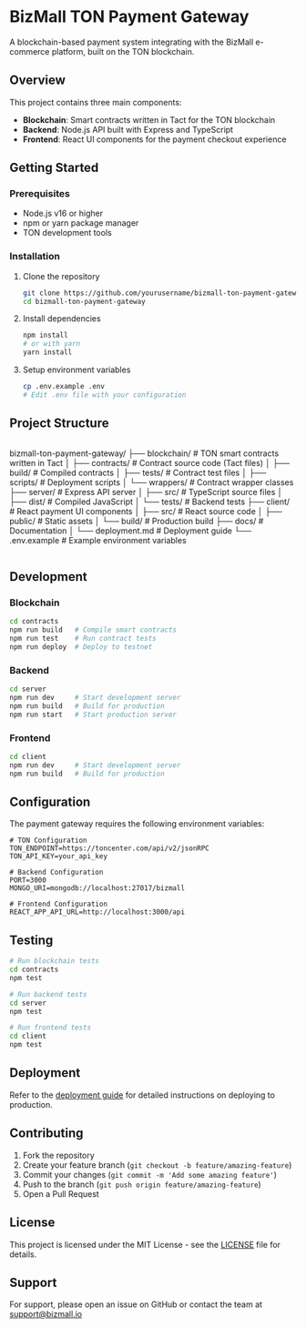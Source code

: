 # BizMall TON Payment Gateway

A blockchain-based payment system integrating with the BizMall e-commerce platform, built on the TON blockchain.

## Overview

This project contains three main components:
- **Blockchain**: Smart contracts written in Tact for the TON blockchain
- **Backend**: Node.js API built with Express and TypeScript
- **Frontend**: React UI components for the payment checkout experience

## Getting Started

### Prerequisites
- Node.js v16 or higher
- npm or yarn package manager
- TON development tools

### Installation

1. Clone the repository
    ```bash
    git clone https://github.com/yourusername/bizmall-ton-payment-gateway.git
    cd bizmall-ton-payment-gateway
    ```

2. Install dependencies
    ```bash
    npm install
    # or with yarn
    yarn install
    ```

3. Setup environment variables
    ```bash
    cp .env.example .env
    # Edit .env file with your configuration
    ```

## Project Structure

```
```
bizmall-ton-payment-gateway/
├── blockchain/        # TON smart contracts written in Tact
│   ├── contracts/     # Contract source code (Tact files)
│   ├── build/         # Compiled contracts
│   ├── tests/         # Contract test files
│   ├── scripts/       # Deployment scripts
│   └── wrappers/      # Contract wrapper classes
├── server/            # Express API server
│   ├── src/           # TypeScript source files
│   ├── dist/          # Compiled JavaScript
│   └── tests/         # Backend tests
├── client/            # React payment UI components
│   ├── src/           # React source code
│   ├── public/        # Static assets
│   └── build/         # Production build
├── docs/              # Documentation
│   └── deployment.md  # Deployment guide
└── .env.example       # Example environment variables
```
```

## Development

### Blockchain

```bash
cd contracts
npm run build   # Compile smart contracts
npm run test    # Run contract tests
npm run deploy  # Deploy to testnet
```

### Backend

```bash
cd server
npm run dev     # Start development server
npm run build   # Build for production
npm run start   # Start production server
```

### Frontend

```bash
cd client
npm run dev     # Start development server
npm run build   # Build for production
```

## Configuration

The payment gateway requires the following environment variables:

```
# TON Configuration
TON_ENDPOINT=https://toncenter.com/api/v2/jsonRPC
TON_API_KEY=your_api_key

# Backend Configuration
PORT=3000
MONGO_URI=mongodb://localhost:27017/bizmall

# Frontend Configuration
REACT_APP_API_URL=http://localhost:3000/api
```

## Testing

```bash
# Run blockchain tests
cd contracts
npm test

# Run backend tests
cd server
npm test

# Run frontend tests
cd client
npm test
```

## Deployment

Refer to the [deployment guide](./docs/deployment.md) for detailed instructions on deploying to production.

## Contributing

1. Fork the repository
2. Create your feature branch (`git checkout -b feature/amazing-feature`)
3. Commit your changes (`git commit -m 'Add some amazing feature'`)
4. Push to the branch (`git push origin feature/amazing-feature`)
5. Open a Pull Request

## License

This project is licensed under the MIT License - see the [LICENSE](LICENSE) file for details.

## Support

For support, please open an issue on GitHub or contact the team at support@bizmall.io